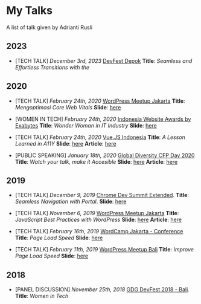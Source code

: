 My Talks
===

A list of talk given by Adrianti Rusli

## 2023
* [TECH TALK] *December 3rd, 2023* [DevFest Depok]([https://www.meetup.com/Jakarta-WordPress-Meetup/events/272330247/](https://gdg.community.dev/events/details/google-gdg-depok-presents-devfest-depok-2023/)) **Title**: *Seamless and Effortless Transitions with the*
  
## 2020
* [TECH TALK] *February 24th, 2020* [WordPress Meetup Jakarta](https://www.meetup.com/Jakarta-WordPress-Meetup/events/272330247/) **Title**: *Mengoptimasi Core Web Vitals* **Slide**: [here](https://speakerdeck.com/adriantirusli/mengoptimasi-core-web-vitals)

* [WOMEN IN TECH] *February 24th, 2020* [Indonesia Website Awards by Exabytes](https://www.iwa.id/2020/) **Title**: *Wonder Woman in IT Industry* **Slide**: [here](https://speakerdeck.com/adriantirusli/wonder-woman-in-it-industry)

* [TECH TALK] *February 24th, 2020* [Vue.JS Indonesia](https://twitter.com/vuejs_id/status/1228955638547353601) **Title**: *A Lesson Learned in A11Y* **Slide**: [here](https://app.netlify.com/sites/a11y-vue-demo/overview) **Article**: [here](https://adriantirusli.me/blog/a11y-vue/)

* [PUBLIC SPEAKING] *January 18th, 2020* [Global Diversity CFP Day 2020](https://www.globaldiversitycfpday.com/events/230) **Title**: *Watch your talk, make it Accesible* **Slide**: [here](https://accessible-talk-slide.netlify.com/) **Article**: [here](https://medium.com/@adriantirusli/not-only-your-web-pages-but-watch-your-talk-make-it-accessible-d2ec249c43b7)


## 2019

* [TECH TALK] *December 9, 2019* [Chrome Dev Summit Extended](https://twitter.com/JakartaJS/status/1202070834270965760). **Title**: *Seamless Navigation with Portal*. **Slide**: [here](https://docs.google.com/presentation/d/1_SHGMYk7DTqYNUxKiUSJTbU0sUop3iUmXqPPejvlpIg/edit?usp=sharing)

* [TECH TALK] *November 6, 2019* [WordPress Meetup Jakarta](https://www.meetup.com/Jakarta-WordPress-Meetup/events/265893425/) **Title**: *JavaScript Best Practices with WordPress* **Slide**: [here](http://bit.ly/pageloadspeedslide) **Article**: [here](https://medium.com/@adriantirusli/javascript-best-practices-with-wordpress-2019-e39fc05ee65d)

* [TECH TALK] *February 16th, 2019* [WordCamp Jakarta - Conference](https://2019.jakarta.wordcamp.org/speakers/) **Title**: *Page Load Speed* **Slide**: [here](http://bit.ly/pageloadspeedslide)

* [TECH TALK] *February 11th, 2019* [WordPress Meetup Bali](https://www.meetup.com/Bali-WordPress-Meetup/events/258664653/) **Title**: *Improve Page Load Speed* **Slide**: [here](http://bit.ly/pageloadspeedslide)


## 2018

* [PANEL DISCUSSION] *November 25th, 2018* [GDG DevFest 2018 - Bali](https://www.meetup.com/GDG-Bali/events/255353828/). **Title**: *Women in Tech*
